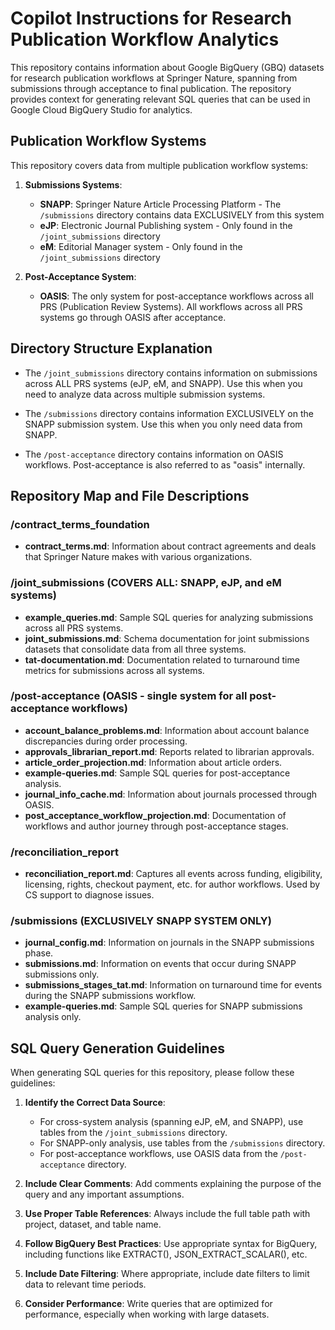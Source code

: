 # Copilot Instructions for Research Publication Workflow Analytics

This repository contains information about Google BigQuery (GBQ) datasets for research publication workflows at Springer Nature, spanning from submissions through acceptance to final publication. The repository provides context for generating relevant SQL queries that can be used in Google Cloud BigQuery Studio for analytics.

## Publication Workflow Systems

This repository covers data from multiple publication workflow systems:

1. **Submissions Systems**:
   - **SNAPP**: Springer Nature Article Processing Platform - The `/submissions` directory contains data EXCLUSIVELY from this system
   - **eJP**: Electronic Journal Publishing system - Only found in the `/joint_submissions` directory 
   - **eM**: Editorial Manager system - Only found in the `/joint_submissions` directory

2. **Post-Acceptance System**:
   - **OASIS**: The only system for post-acceptance workflows across all PRS (Publication Review Systems). All workflows across all PRS systems go through OASIS after acceptance.

## Directory Structure Explanation

- The `/joint_submissions` directory contains information on submissions across ALL PRS systems (eJP, eM, and SNAPP). Use this when you need to analyze data across multiple submission systems.

- The `/submissions` directory contains information EXCLUSIVELY on the SNAPP submission system. Use this when you only need data from SNAPP.

- The `/post-acceptance` directory contains information on OASIS workflows. Post-acceptance is also referred to as "oasis" internally.

## Repository Map and File Descriptions

### /contract_terms_foundation
- **contract_terms.md**: Information about contract agreements and deals that Springer Nature makes with various organizations.

### /joint_submissions (COVERS ALL: SNAPP, eJP, and eM systems)
- **example_queries.md**: Sample SQL queries for analyzing submissions across all PRS systems.
- **joint_submissions.md**: Schema documentation for joint submissions datasets that consolidate data from all three systems.
- **tat-documentation.md**: Documentation related to turnaround time metrics for submissions across all systems.

### /post-acceptance (OASIS - single system for all post-acceptance workflows)
- **account_balance_problems.md**: Information about account balance discrepancies during order processing.
- **approvals_librarian_report.md**: Reports related to librarian approvals.
- **article_order_projection.md**: Information about article orders.
- **example-queries.md**: Sample SQL queries for post-acceptance analysis.
- **journal_info_cache.md**: Information about journals processed through OASIS.
- **post_acceptance_workflow_projection.md**: Documentation of workflows and author journey through post-acceptance stages.

### /reconciliation_report
- **reconciliation_report.md**: Captures all events across funding, eligibility, licensing, rights, checkout payment, etc. for author workflows. Used by CS support to diagnose issues.

### /submissions (EXCLUSIVELY SNAPP SYSTEM ONLY)
- **journal_config.md**: Information on journals in the SNAPP submissions phase.
- **submissions.md**: Information on events that occur during SNAPP submissions only.
- **submissions_stages_tat.md**: Information on turnaround time for events during the SNAPP submissions workflow.
- **example-queries.md**: Sample SQL queries for SNAPP submissions analysis only.

## SQL Query Generation Guidelines

When generating SQL queries for this repository, please follow these guidelines:

1. **Identify the Correct Data Source**:
   - For cross-system analysis (spanning eJP, eM, and SNAPP), use tables from the `/joint_submissions` directory.
   - For SNAPP-only analysis, use tables from the `/submissions` directory.
   - For post-acceptance workflows, use OASIS data from the `/post-acceptance` directory.

2. **Include Clear Comments**: Add comments explaining the purpose of the query and any important assumptions.

3. **Use Proper Table References**: Always include the full table path with project, dataset, and table name.

4. **Follow BigQuery Best Practices**: Use appropriate syntax for BigQuery, including functions like EXTRACT(), JSON_EXTRACT_SCALAR(), etc.

5. **Include Date Filtering**: Where appropriate, include date filters to limit data to relevant time periods.

6. **Consider Performance**: Write queries that are optimized for performance, especially when working with large datasets.


